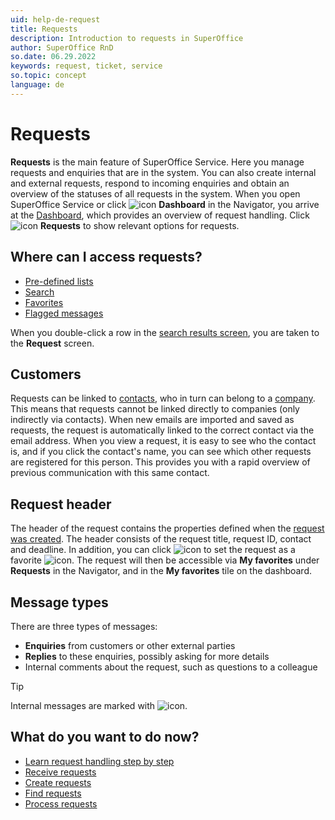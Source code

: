 ```yaml
---
uid: help-de-request
title: Requests
description: Introduction to requests in SuperOffice
author: SuperOffice RnD
so.date: 06.29.2022
keywords: request, ticket, service
so.topic: concept
language: de
---
```


# Requests

**Requests** is the main feature of SuperOffice Service. Here you manage requests and enquiries that are in the system. You can also create internal and external requests, respond to incoming enquiries and obtain an overview of the statuses of all requests in the system. When you open SuperOffice Service or click ![icon][img1] **Dashboard** in the Navigator, you arrive at the [Dashboard][1], which provides an overview of request handling. Click ![icon][img2] **Requests** to show relevant options for requests.

## <a id="open" />Where can I access requests?

* [Pre-defined lists][11]
* [Search][12]
* [Favorites][14]
* [Flagged messages][15]

When you double-click a row in the [search results screen][13], you are taken to the **Request** screen.

## <a id="customers" />Customers

Requests can be linked to [contacts][2], who in turn can belong to a [company][6]. This means that requests cannot be linked directly to companies (only indirectly via contacts). When new emails are imported and saved as requests, the request is automatically linked to the correct contact via the email address. When you view a request, it is easy to see who the contact is, and if you click the contact's name, you can see which other requests are registered for this person. This provides you with a rapid overview of previous communication with this same contact.

## Request header

The header of the request contains the properties defined when the [request was created][4]. The header consists of the request title, request ID, contact and deadline. In addition, you can click ![icon][img3] to set the request as a favorite ![icon][img4]. The request will then be accessible via **My favorites** under **Requests** in the Navigator, and in the **My favorites** tile on the dashboard.

## Message types

There are three types of messages:

* **Enquiries** from customers or other external parties
* **Replies** to these enquiries, possibly asking for more details
* Internal comments about the request, such as questions to a colleague

> [!TIP]
> Internal messages are marked with ![icon][img5].

## What do you want to do now?

* [Learn request handling step by step][7]
* [Receive requests][3]
* [Create requests][4]
* [Find requests][5]
* [Process requests][7]

<!-- Referenced links -->
[1]: ../../dashboard/learn/in-service/index.md
[2]: ../../learn/customers/person/index.md
[6]: ../../learn/customers/company/index.md
[3]: howto/assign.md
[4]: howto/create.md
[5]: find.md
[7]: howto/index.md
[11]: find.md#list
[12]: find.md#search
[13]: find.md#result
[14]: howto/fav.md
[15]: howto/flag-message.md

<!-- Referenced images -->
[img1]: ../../../../common/icons/nav-dashboard.png
[img2]: ../../../../common/icons/nav-cs.png
[img5]: ../../../../common/icons/addcomment.png
[img3]: ../../../../common/icons/favourite-no.png
[img4]: ../../../../common/icons/favourite-yes.png

